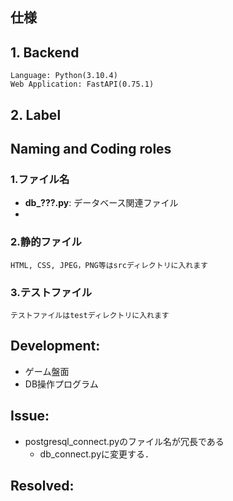 ## 仕様
## 1. Backend
    Language: Python(3.10.4)
    Web Application: FastAPI(0.75.1)

## 2. Label
### 

## Naming and Coding roles

### 1.ファイル名
* **db_???.py**: データベース関連ファイル
* 
### 2.静的ファイル
    HTML, CSS, JPEG，PNG等はsrcディレクトリに入れます
### 3.テストファイル
    テストファイルはtestディレクトリに入れます


## Development:
- ゲーム盤面
- DB操作プログラム

## Issue:
- postgresql_connect.pyのファイル名が冗長である
   - db_connect.pyに変更する．

## Resolved: